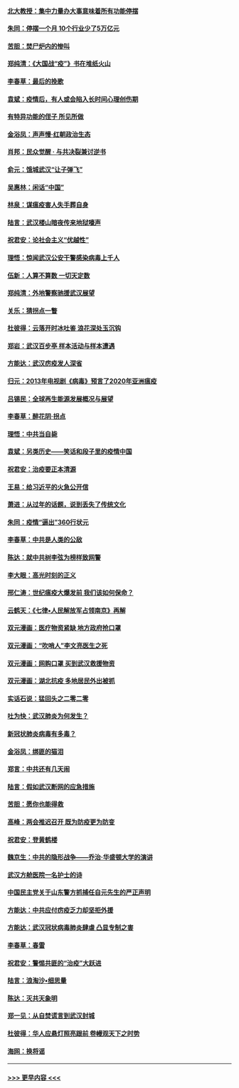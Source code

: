 #### [北大教授：集中力量办大事意味着所有功能停摆](../pages/nsc993/n11904800.md?t=03010302) 
#### [朱同：停摆一个月 10个行业少了5万亿元](../pages/nsc993/n11904498.md?t=03010302) 
#### [苦胆：焚尸炉内的惨叫](../pages/nsc993/n11904479.md?t=03010302) 
#### [郑纯清：《大国战“疫”》书在堆纸火山](../pages/nsc993/n11904450.md?t=03010302) 
#### [李春草：最后的挽歌](../pages/nsc993/n11904441.md?t=03010302) 
#### [袁斌：疫情后，有人或会陷入长时间心理创伤期](../pages/nsc993/n11901514.md?t=03010302) 
#### [有特异功能的侄子 所见所做](../pages/nsc993/n11901154.md?t=03010302) 
#### [金浴凤：声声慢‧红朝政治生态](../pages/nsc993/n11899553.md?t=03010302) 
#### [肖邦：民众觉醒 · 与共决裂兼讨逆书](../pages/nsc993/n11898435.md?t=03010302) 
#### [俞元：饿城武汉“让子弹飞”](../pages/nsc993/n11898344.md?t=03010302) 
#### [吴惠林：闲话“中国”](../pages/nsc993/n11898182.md?t=03010302) 
#### [林泉：谋瘟疫害人失手葬自身](../pages/nsc993/n11897892.md?t=03010302) 
#### [陆言：武汉楼山暗夜传来地狱嚎声](../pages/nsc993/n11897033.md?t=03010302) 
#### [祝君安：论社会主义“优越性”](../pages/nsc993/n11897005.md?t=03010302) 
#### [理悟：惊闻武汉公安干警感染病毒上千人](../pages/nsc993/n11896947.md?t=03010302) 
#### [伍新：人算不算数 一切天定数](../pages/nsc993/n11893372.md?t=03010302) 
#### [郑纯清：外地警察驰援武汉展望](../pages/nsc993/n11893115.md?t=03010302) 
#### [关乐：猜拐点一瞥](../pages/nsc993/n11893020.md?t=03010302) 
#### [杜彼得：云落开时冰吐鉴 浪花深处玉沉钩](../pages/nsc993/n11892107.md?t=03010302) 
#### [郑岩：武汉百步亭 样本活动与样本遭遇](../pages/nsc993/n11892310.md?t=03010302) 
#### [方能达：武汉疠疫发人深省](../pages/nsc993/n11891376.md?t=03010302) 
#### [归元：2013年电视剧《病毒》预言了2020年亚洲瘟疫](../pages/nsc993/n11891126.md?t=03010302) 
#### [吕锡民：全球再生能源发展概况与展望](../pages/nsc993/n11890613.md?t=03010302) 
#### [李春草：醉花阴·拐点](../pages/nsc993/n11890567.md?t=03010302) 
#### [理悟：中共当自毙](../pages/nsc993/n11890559.md?t=03010302) 
#### [袁斌：另类历史——笑话和段子里的疫情中国](../pages/nsc993/n11889243.md?t=03010302) 
#### [祝君安：治疫要正本清源](../pages/nsc993/n11889085.md?t=03010302) 
#### [王易：给习近平的火急公开信](../pages/nsc993/n11888225.md?t=03010302) 
#### [萧进：从过年的话题，说到丢失了传统文化](../pages/nsc993/n11887732.md?t=03010302) 
#### [朱同：疫情“逼出”360行状元](../pages/nsc993/n11887678.md?t=03010302) 
#### [李春草：中共是人类的公敌](../pages/nsc993/n11887656.md?t=03010302) 
#### [陈达：就中共树李弦为榜样致网警](../pages/nsc993/n11887625.md?t=03010302) 
#### [李大眼：高光时刻的正义](../pages/nsc993/n11887585.md?t=03010302) 
#### [邢仁涛：世纪瘟疫大爆发前 我们该如何保命？](../pages/nsc993/n11887535.md?t=03010302) 
#### [云鹤天：《七律▪人民解放军占领南京》再解](../pages/nsc993/n11887524.md?t=03010302) 
#### [双元漫画：医疗物资紧缺 地方政府抢口罩](../pages/nsc993/n11884744.md?t=03010302) 
#### [双元漫画：“吹哨人”李文亮医生之死](../pages/nsc993/n11884705.md?t=03010302) 
#### [双元漫画：网购口罩 买到武汉救援物资](../pages/nsc993/n11884670.md?t=03010302) 
#### [双元漫画：湖北抗疫 多地居民外出被抓](../pages/nsc993/n11884643.md?t=03010302) 
#### [实话石说：猛回头之二零二零](../pages/nsc993/n11883968.md?t=03010302) 
#### [吐为快：武汉肺炎为何发生？](../pages/nsc993/n11882180.md?t=03010302) 
#### [新冠状肺炎病毒有多毒？](../pages/nsc993/n11881790.md?t=03010302) 
#### [金浴凤：绑匪的猫泪](../pages/nsc993/n11880664.md?t=03010302) 
#### [郑言：中共还有几天闹](../pages/nsc993/n11880645.md?t=03010302) 
#### [陆言：假如武汉断网的应急措施](../pages/nsc993/n11880619.md?t=03010302) 
#### [苦胆：愿你也能得救](../pages/nsc993/n11880601.md?t=03010302) 
#### [高峰：两会推迟召开  既为防疫更为防变](../pages/nsc993/n11879977.md?t=03010302) 
#### [祝君安：登黄鹤楼](../pages/nsc993/n11880583.md?t=03010302) 
#### [魏京生：中共的隐形战争——乔治‧华盛顿大学的演讲](../pages/nsc993/n11879765.md?t=03010302) 
#### [武汉方舱医院一名护士的诗](../pages/nsc993/n11878480.md?t=03010302) 
#### [中国民主党关于山东警方抓捕任自元先生的严正声明](../pages/nsc993/n11877506.md?t=03010302) 
#### [方能达：中共应付疠疫乏力却坚拒外援](../pages/nsc993/n11877497.md?t=03010302) 
#### [方能达：武汉冠状病毒肺炎肆虐 凸显专制之害](../pages/nsc993/n11877475.md?t=03010302) 
#### [李春草：春雷](../pages/nsc993/n11876287.md?t=03010302) 
#### [祝君安：警惕共匪的“治疫”大跃进](../pages/nsc993/n11876084.md?t=03010302) 
#### [陆言：浪淘沙•细思量](../pages/nsc993/n11876071.md?t=03010302) 
#### [陈达：灭共天象明](../pages/nsc993/n11876063.md?t=03010302) 
#### [郑一见：从自焚谎言到武汉封城](../pages/nsc993/n11875621.md?t=03010302) 
#### [杜彼得：华人应悬灯照亮跟前 卷幔观天下之时势](../pages/nsc993/n11874822.md?t=03010302) 
#### [海网：换将谣](../pages/nsc993/n11873712.md?t=03010302) 

----
#### [ >>> 更早内容 <<< ](../indexes/nsc993-earlier.md)
